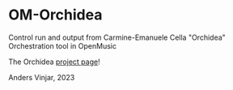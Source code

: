 # OM-Orchidea

Control run and output from Carmine-Emanuele Cella "Orchidea"
Orchestration tool in OpenMusic

The Orchidea [project page](https://http://www.orch-idea.org/)!

Anders Vinjar, 2023
